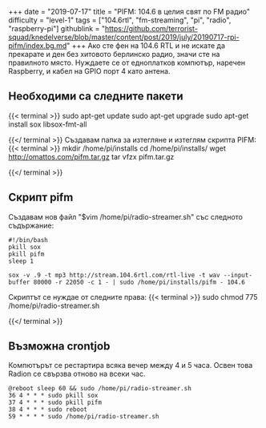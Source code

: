 +++
date = "2019-07-17"
title = "PIFM: 104.6 в целия свят по FM радио"
difficulty = "level-1"
tags = ["104.6rtl", "fm-streaming", "pi", "radio", "raspberry-pi"]
githublink = "https://github.com/terrorist-squad/knedelverse/blob/master/content/post/2019/july/20190717-rpi-pifm/index.bg.md"
+++
Ако сте фен на 104.6 RTL и не искате да прекарате и ден без хитовото берлинско радио, значи сте на правилното място. Нуждаете се от едноплатков компютър, наречен Raspberry, и кабел на GPIO порт 4 като антена.
## Необходими са следните пакети

{{< terminal >}}
sudo apt-get update
sudo apt-get upgrade
sudo apt-get install sox libsox-fmt-all

{{</ terminal >}}
Създавам папка за изтегляне и изтеглям скрипта PIFM:
{{< terminal >}}
mkdir /home/pi/installs
cd /home/pi/installs/
wget http://omattos.com/pifm.tar.gz
tar vfzx pifm.tar.gz

{{</ terminal >}}

## Скрипт pifm
Създавам нов файл "$vim /home/pi/radio-streamer.sh" със следното съдържание:
```
#!/bin/bash 
pkill sox 
pkill pifm 
sleep 1 

sox -v .9 -t mp3 http://stream.104.6rtl.com/rtl-live -t wav --input-buffer 80000 -r 22050 -c 1 - | sudo /home/pi/installs/pifm - 104.6

```
Скриптът се нуждае от следните права:
{{< terminal >}}
sudo chmod 775 /home/pi/radio-streamer.sh

{{</ terminal >}}

## Възможна crontjob
Компютърът се рестартира всяка вечер между 4 и 5 часа. Освен това Radion се свързва отново на всеки час.
```
@reboot sleep 60 && sudo /home/pi/radio-streamer.sh 
36 4 * * * sudo pkill sox 
37 4 * * * sudo pkill pifm 
38 4 * * * sudo reboot 
59 * * * * sudo /home/pi/radio-streamer.sh

```
